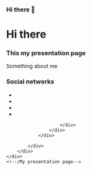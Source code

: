 ### Hi there 👋
<!DOCTYPE html>
<html lang="en">
<head>
    <meta charset="UTF-8">
    <meta http-equiv="X-UA-Compatible" content="IE=edge">
    <meta name="viewport" content="width=device-width, initial-scale=1.0">
    <!--import bootstrap cdn-->
    <link rel="stylesheet" href="http://cdn.bootcss.com/bootstrap/3.3.7/css/bootstrap.min.css">
</head>
<body>
    <!--My presentation page-->
    <div class="container">
        <div class="row">
            <div class="col-md-12">
                <h1>Hi there</h1>
            </div>
        </div>
        <div class="row">
            <div class="col-md-12">
                <div class="panel panel-default">
                    <div class="panel-heading">
                        <h3 class="panel-title">This my presentation page</h3>
                    </div>
                    <div class="panel-body">
                        <p>Something about me</p>
                    </div>
                </div>
                <!--buttons go to socials networks-->
                <div class="row">
                    <div class="col-md-12">
                        <div class="panel panel-default">
                            <div class="panel-heading">
                                <h3 class="panel-title">Social networks</h3>
                            </div>
                            <div class="panel-body">
                                <ul class="list-group">
                                    <li class="list-group-item">
                                        <a href="" class="btn btn-default btn-block">
                                            <i class="fa fa-facebook"></i>
                                        </a>
                                    </li>
                                    <li class="list-group-item">
                                        <a href="" class="btn btn-default btn-block">
                                            <i class="fa fa-twitter"></i>
                                        </a>
                                    </li>
                                    <li class="list-group-item">
                                        <a href="" class="btn btn-default btn-block">
                                            <i class="fa fa-google-plus"></i>
                                        </a>
                                    </li>
                                    <li class="list-group-item">
                                        <a href="" class="btn btn-default btn-block">
                                            <i class="fa fa-linkedin"></i>
                                        </a>
                                    </li>
                                </ul>
                            </div>

                        </div>
                    </div>
                </div>
                
            </div>
        </div>
    </div>
    <!--/My presentation page-->
</body>
</html>
<!--
**joordonezo/joordonezo** is a ✨ _special_ ✨ repository because its `README.md` (this file) appears on your GitHub profile.

Here are some ideas to get you started:

- 🔭 I’m currently working on ...
- 🌱 I’m currently learning ...
- 👯 I’m looking to collaborate on ...
- 🤔 I’m looking for help with ...
- 💬 Ask me about ...
- 📫 How to reach me: ...
- 😄 Pronouns: ...
- ⚡ Fun fact: ...
-->
